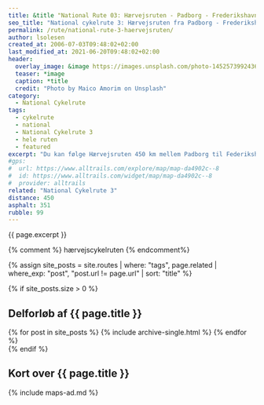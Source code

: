 ```yaml
---
title: &title "National Rute 03: Hærvejsruten - Padborg - Frederikshavn"
seo_title: "National cykelrute 3: Hærvejsruten fra Padborg - Frederikshavn"
permalink: /rute/national-rute-3-haervejsruten/
author: lsolesen
created_at: 2006-07-03T09:48:02+02:00
last_modified_at: 2021-06-20T09:48:02+02:00
header:
  overlay_image: &image https://images.unsplash.com/photo-1452573992436-6d508f200b30?ixlib=rb-1.2.1&ixid=eyJhcHBfaWQiOjEyMDd9&auto=format&fit=crop&w=1652&q=80
  teaser: *image
  caption: *title
  credit: "Photo by Maico Amorim on Unsplash"
category:
  - National Cykelrute
tags:
  - cykelrute
  - national
  - National Cykelrute 3
  - hele ruten
  - featured
excerpt: "Du kan følge Hærvejsruten 450 km mellem Padborg til Federikshavn. Hærvejsruten er en historisk national cykelrute med rigtig mange oplevelser undervejs. Det fører endda over grænsen til Rendsburg i Tyskland."
#gps:
#  url: https://www.alltrails.com/explore/map/map-da4902c--8
#  id: https://www.alltrails.com/widget/map/map-da4902c--8
#  provider: alltrails
related: "National Cykelrute 3"
distance: 450
asphalt: 351
rubble: 99
---
```


{{ page.excerpt }}

{% comment %}
hærvejscykelruten
{% endcomment%}

{% assign site_posts = site.routes | where: "tags", page.related | where_exp: "post", "post.url != page.url" | sort: "title" %}

{% if site_posts.size > 0 %}

## Delforløb af {{ page.title }}

<div class="feature__wrapper">
  {% for post in site_posts %}
    {% include archive-single.html %}
  {% endfor %}
</div>
{% endif %}

## Kort over {{ page.title }}

{% include maps-ad.md %}
